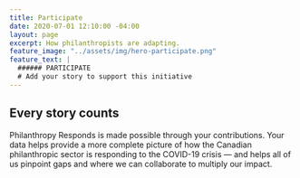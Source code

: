 ```yaml
---
title: Participate
date: 2020-07-01 12:10:00 -04:00
layout: page
excerpt: How philanthropists are adapting.
feature_image: "../assets/img/hero-participate.png"
feature_text: |
  ###### PARTICIPATE
  # Add your story to support this initiative
---
```


## Every story counts

Philanthropy Responds is made possible through your contributions. Your data helps provide a more complete picture of how the Canadian philanthropic sector is responding to the COVID-19 crisis — and helps all of us pinpoint gaps and where we can collaborate to multiply our impact.
